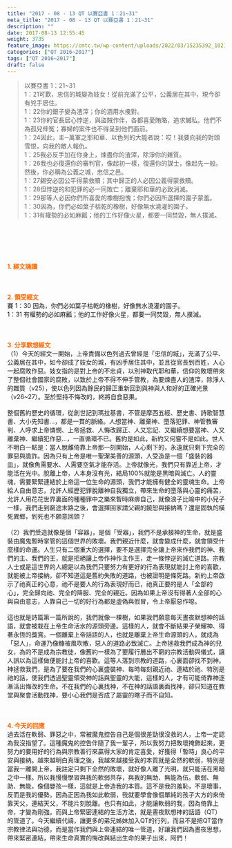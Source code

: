 ```yaml
---
title: "2017 - 08 - 13 QT 以賽亞書 1：21~31"
meta_title: "2017 - 08 - 13 QT 以賽亞書 1：21~31"
description: ""
date: 2017-08-13 12:55:45
weight: 3735
feature_image: https://cmtc.tw/wp-content/uploads/2022/03/15235392_10211799862337740_180693556567566654_o-1.webp
categories: ["QT 2016~2017"]
tags: ["QT 2016~2017"]
draft: false
---
```


<blockquote>以賽亞書 1：21~31<br />
1：21可歎，忠信的城變為妓女！從前充滿了公平，公義居在其中，現今卻有兇手居住。<br />
1：22你的銀子變為渣滓；你的酒用水攙對。<br />
1：23你的官長居心悖逆，與盜賊作伴，各都喜愛賄賂，追求贓私。他們不為孤兒伸冤；寡婦的案件也不得呈到他們面前。<br />
1：24因此，主─萬軍之耶和華、以色列的大能者說：哎！我要向我的對頭雪恨，向我的敵人報仇。<br />
1：25我必反手加在你身上，煉盡你的渣滓，除淨你的雜質。<br />
1：26我也必復還你的審判官，像起初一樣，復還你的謀士，像起先一般。然後，你必稱為公義之城，忠信之邑。<br />
1：27錫安必因公平得蒙救贖；其中歸正的人必因公義得蒙救贖。<br />
1：28但悖逆的和犯罪的必一同敗亡；離棄耶和華的必致消滅。<br />
1：29那等人必因你們所喜愛的橡樹抱愧；你們必因所選擇的園子蒙羞。<br />
1：30因為，你們必如葉子枯乾的橡樹，好像無水澆灌的園子。<br />
1：31有權勢的必如麻瓤；他的工作好像火星，都要一同焚毀，無人撲滅。</blockquote><br />
&nbsp;<br />
<br />
&nbsp;<br />
<br />
<span style="color: #ff6600;"><strong>1. </strong><strong>經文誦讀</strong></span><br />
<br />
<span style="color: #ff6600;"><strong> </strong></span><br />
<br />
<span style="color: #ff6600;"><strong>2. </strong><strong>領受經文<br />
</strong></span>賽 1：30 因為，你們必如葉子枯乾的橡樹，好像無水澆灌的園子。<br />
1：31 有權勢的必如麻瓤；他的工作好像火星，都要一同焚毀，無人撲滅。<br />
<br />
&nbsp;<br />
<br />
<span style="color: #ff6600;"><strong>3. 分享默想經文<br />
</strong></span>（1）今天的經文一開始，上帝責備以色列過去曾經是「忠信的城」，充滿了公平、公義居在其中，如今卻成了妓女的城，有凶手居住其中，並且從官長到百姓，人心一起腐敗作惡。妓女指的是對上帝的不忠貞，以別神取代耶和華，信仰的敗壞帶來了整個社會國家的腐敗，以致於上帝不得不伸手管教，為要煉盡人的渣滓，除淨人的雜質（v25），使以色列因為餘民的歸正重新回到與神與人和好的正確光景（v26~27）。至於堅持不悔改的，終將自食惡果。<br />
<br />
整個舊約歷史的循環，從創世記到瑪拉基書，不管是摩西五經、歷史書、詩歌智慧書、大小先知書…，都是一貫的脈絡。人想當神、離棄神、墮落犯罪、神管教審判、人呼求上帝憐憫、上帝拯救、人悔改歸正、人又忘記、又繼續想要當神、人又離棄神、繼續犯作惡…，一直循環不已。舊約是如此，新約又何嘗不是如此。世人不明白一點是：當人脫離倚靠上帝那一刻開始，人心剩下的，永遠就只剩下完全的罪惡與詭詐。因為只有上帝是唯一聖潔美善的源頭，人受造是一個「盛裝的器皿」，就像魚需要水、人需要空氣才能存活。上帝就像光，我們只有靠近上帝，才能活在光中。脫離上帝，人本身沒有光，結局100%就能是黑暗與滅亡。人的靈魂，需要緊緊連結於上帝這一位生命的源頭，我們才能擁有健全的靈魂生命。上帝給人自由意志，允許人經歷犯罪脫離神自我獨立，帶來生命的墮落與心靈的痛苦，允許人用花花世界裏面的種種罪中之樂來暫時麻痹自己，就像浪子比喻中的小兒子一樣，我們走到窮途末路之後，會選擇回家請父親的饒恕與接納嗎？還是固執的橫死異鄉，到死也不願意回頭？<br />
<br />
（2）我們受造就像是個「容器」，是個「受器」，我們不是承接神的生命，就是盛裝由魔鬼暫時掌管的這個世界的敗壞。我們親近什麼，就會變成什麼，就會領受什麼樣的命運。人生只有二個重大的選擇，要不是選擇完全讓上帝來作我們的神、我們的主、我們的王，就是拒絕讓上帝作神作主作王，走一條悖逆的滅亡道路。宗教人士或是這世界的人總是以為我們只要努力有更好的行為表現就能討上帝的喜歡，就能被上帝接納，卻不知道這是舊約失敗的道路，也被證明是條死路。新約上帝啟示了祂真正的心意，祂不是要人的行為表現好而已，祂真正要的是人「全部的心」，完全歸向祂、完全的降服、完全的親近。因為如果上帝沒有得著人全部的心與自由意志，人靠自己一切的好行為都是虛偽與假冒，令上帝厭惡作噁。<br />
<br />
這也就是詩篇第一篇所說的，我們就像一棵樹，如果我們願意每天晝夜默想神的話語，就會被栽在上帝生命活水的源頭旁邊。這樣的人，就會不斷結果子榮耀神、得著永恆的獎賞。一個離棄上帝話語的人，也就是離棄上帝生命源頭的人，就成為「惡人」，命運乃像糠被風吹散，惡人的道路必致滅亡。上帝拯救我們成為神的兒女，為的不是成為宗教徒，像舊約一樣為了要履行層出不窮的宗教活動與儀式，讓人誤以為這樣做便能討上帝的喜歡。這等人落到宗教的道路，心裏面卻找不到神。神拯救我們，是為了要在我們的心裏盛裝神、每時每刻親近祂、連結於祂、特別是祂的話，使我們透過聖靈領受神的話與聖靈的大能，這樣的人，才有可能倚靠神逐漸活出悔改的生命。不在我們的心裏找神，不在神的話語裏面找神，卻只知道在教堂與聚會活動找神，要小心我們是否成了屬靈的瞎子而不自知。<br />
<br />
&nbsp;<br />
<br />
<span style="color: #ff6600;"><strong>4. 今天的回應<br />
</strong></span>過去活在軟弱、罪惡之中，常被魔鬼控告自己是個很差勁很沒救的人，上帝一定認為我沒指望了。這種魔鬼的控告伴隨了我一輩子，所以我努力把敗壞掩飾起來，更努力的要用好的行為與宗教善行來贏得大家的肯定喜愛，好獲得「暫時」良心的平安與接納。越來越明白真理之後，我越來越接受我的本質就是全然的軟弱，特別是當我一離開上帝，我註定只剩下全然的敗壞，就好像人離了光明，就只能活在黑暗之中一樣。所以我慢慢學習與我的軟弱共存，與我的無助、無能為伍。軟弱、無助、無能，像個嬰孩一樣，這就是上帝造我的本質。這不是我的羞恥，不是壞事，反而是我的優勢。因為正因為我如此軟弱，我就要學會像個單純的孩子大方的來倚靠天父，連結天父，不能片刻脫離。也只有如此，才能讓軟弱的我，因為倚靠上帝，才變為剛強。而與上帝緊密連結的生活方法，就是晝夜默想神的話語（QT）的管道了。今天繼續代禱，讓更多的弟兄姊妹加入QT的行列，而且不是把QT當作宗教律法與功德，而是當作我們與上帝連結的唯一管道，好讓我們因為晝夜思想，帶來緊密連結，帶來生命真實的悔改與結出生命的果子出來，阿們！
        